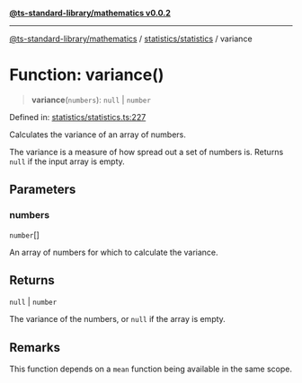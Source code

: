 [**@ts-standard-library/mathematics v0.0.2**](../../../README.md)

***

[@ts-standard-library/mathematics](../../../README.md) / [statistics/statistics](../README.md) / variance

# Function: variance()

> **variance**(`numbers`): `null` \| `number`

Defined in: [statistics/statistics.ts:227](https://github.com/gabaudette/ts-stdlib/blob/725aff52e6f28b9942b278b955914b3ace9f325c/packages/mathematics/src/statistics/statistics.ts#L227)

Calculates the variance of an array of numbers.

The variance is a measure of how spread out a set of numbers is.
Returns `null` if the input array is empty.

## Parameters

### numbers

`number`[]

An array of numbers for which to calculate the variance.

## Returns

`null` \| `number`

The variance of the numbers, or `null` if the array is empty.

## Remarks

This function depends on a `mean` function being available in the same scope.
